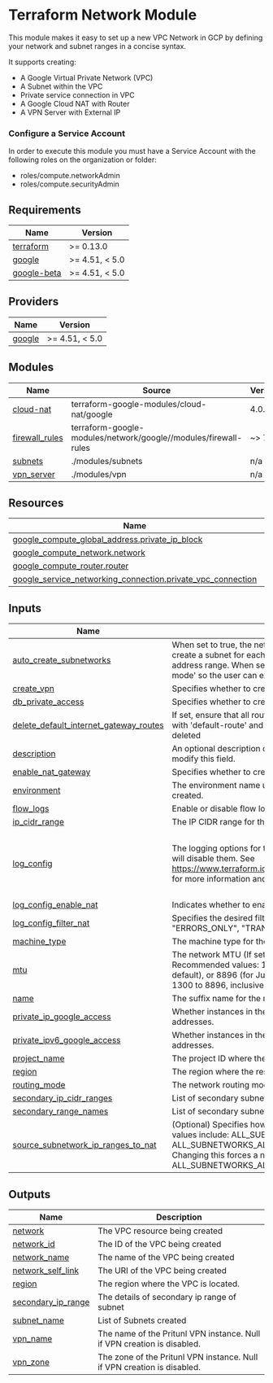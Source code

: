 # Terraform Network Module

This module makes it easy to set up a new VPC Network in GCP by defining your network and subnet ranges in a concise syntax.

It supports creating:

- A Google Virtual Private Network (VPC)
- A Subnet within the VPC
- Private service connection in VPC
- A Google Cloud NAT with Router
- A VPN Server with External IP

### Configure a Service Account
In order to execute this module you must have a Service Account with the following roles on the organization or folder:

- roles/compute.networkAdmin
- roles/compute.securityAdmin

<!-- BEGINNING OF PRE-COMMIT-TERRAFORM DOCS HOOK -->
## Requirements

| Name | Version |
|------|---------|
| <a name="requirement_terraform"></a> [terraform](#requirement\_terraform) | >= 0.13.0 |
| <a name="requirement_google"></a> [google](#requirement\_google) | >= 4.51, < 5.0 |
| <a name="requirement_google-beta"></a> [google-beta](#requirement\_google-beta) | >= 4.51, < 5.0 |

## Providers

| Name | Version |
|------|---------|
| <a name="provider_google"></a> [google](#provider\_google) | >= 4.51, < 5.0 |

## Modules

| Name | Source | Version |
|------|--------|---------|
| <a name="module_cloud-nat"></a> [cloud-nat](#module\_cloud-nat) | terraform-google-modules/cloud-nat/google | 4.0.0 |
| <a name="module_firewall_rules"></a> [firewall\_rules](#module\_firewall\_rules) | terraform-google-modules/network/google//modules/firewall-rules | ~> 7.0 |
| <a name="module_subnets"></a> [subnets](#module\_subnets) | ./modules/subnets | n/a |
| <a name="module_vpn_server"></a> [vpn\_server](#module\_vpn\_server) | ./modules/vpn | n/a |

## Resources

| Name | Type |
|------|------|
| [google_compute_global_address.private_ip_block](https://registry.terraform.io/providers/hashicorp/google/latest/docs/resources/compute_global_address) | resource |
| [google_compute_network.network](https://registry.terraform.io/providers/hashicorp/google/latest/docs/resources/compute_network) | resource |
| [google_compute_router.router](https://registry.terraform.io/providers/hashicorp/google/latest/docs/resources/compute_router) | resource |
| [google_service_networking_connection.private_vpc_connection](https://registry.terraform.io/providers/hashicorp/google/latest/docs/resources/service_networking_connection) | resource |

## Inputs

| Name | Description | Type | Default | Required |
|------|-------------|------|---------|:--------:|
| <a name="input_auto_create_subnetworks"></a> [auto\_create\_subnetworks](#input\_auto\_create\_subnetworks) | When set to true, the network is created in 'auto subnet mode' and it will create a subnet for each region automatically across the 10.128.0.0/9 address range. When set to false, the network is created in 'custom subnet mode' so the user can explicitly connect subnetwork resources. | `bool` | `false` | no |
| <a name="input_create_vpn"></a> [create\_vpn](#input\_create\_vpn) | Specifies whether to create a VPN server. | `bool` | `false` | no |
| <a name="input_db_private_access"></a> [db\_private\_access](#input\_db\_private\_access) | Specifies whether to create a private VPC connection for the database. | `bool` | `false` | no |
| <a name="input_delete_default_internet_gateway_routes"></a> [delete\_default\_internet\_gateway\_routes](#input\_delete\_default\_internet\_gateway\_routes) | If set, ensure that all routes within the network specified whose names begin with 'default-route' and with a next hop of 'default-internet-gateway' are deleted | `bool` | `false` | no |
| <a name="input_description"></a> [description](#input\_description) | An optional description of this resource. The resource must be recreated to modify this field. | `string` | `""` | no |
| <a name="input_enable_nat_gateway"></a> [enable\_nat\_gateway](#input\_enable\_nat\_gateway) | Specifies whether to create a NAT gateway. | `bool` | `false` | no |
| <a name="input_environment"></a> [environment](#input\_environment) | The environment name used for tagging and prefixing resource names being created. | `string` | `"dev"` | no |
| <a name="input_flow_logs"></a> [flow\_logs](#input\_flow\_logs) | Enable or disable flow logging for subnet. | `bool` | `false` | no |
| <a name="input_ip_cidr_range"></a> [ip\_cidr\_range](#input\_ip\_cidr\_range) | The IP CIDR range for the subnet. | `string` | n/a | yes |
| <a name="input_log_config"></a> [log\_config](#input\_log\_config) | The logging options for the subnetwork flow logs. Setting this value to `null` will disable them. See https://www.terraform.io/docs/providers/google/r/compute_subnetwork.html for more information and examples. | <pre>object({<br>    aggregation_interval = string<br>    flow_sampling        = number<br>    metadata             = string<br>  })</pre> | <pre>{<br>  "aggregation_interval": "INTERVAL_10_MIN",<br>  "flow_sampling": 0.5,<br>  "metadata": "INCLUDE_ALL_METADATA"<br>}</pre> | no |
| <a name="input_log_config_enable_nat"></a> [log\_config\_enable\_nat](#input\_log\_config\_enable\_nat) | Indicates whether to enable exporting of logs for NAT. | `bool` | `false` | no |
| <a name="input_log_config_filter_nat"></a> [log\_config\_filter\_nat](#input\_log\_config\_filter\_nat) | Specifies the desired filtering of logs on this NAT. Valid values are: "ERRORS\_ONLY", "TRANSLATIONS\_ONLY", "ALL". | `string` | `"ALL"` | no |
| <a name="input_machine_type"></a> [machine\_type](#input\_machine\_type) | The machine type for the VPN server. | `string` | `"e2-medium"` | no |
| <a name="input_mtu"></a> [mtu](#input\_mtu) | The network MTU (If set to 0, meaning MTU is unset - defaults to '1460'). Recommended values: 1460 (default for historic reasons), 1500 (Internet default), or 8896 (for Jumbo packets). Allowed are all values in the range 1300 to 8896, inclusively. | `number` | `0` | no |
| <a name="input_name"></a> [name](#input\_name) | The suffix name for the resources being created. | `string` | `"skaf"` | no |
| <a name="input_private_ip_google_access"></a> [private\_ip\_google\_access](#input\_private\_ip\_google\_access) | Whether instances in the subnet can access Google services using private IP addresses. | `bool` | n/a | yes |
| <a name="input_private_ipv6_google_access"></a> [private\_ipv6\_google\_access](#input\_private\_ipv6\_google\_access) | Whether instances in the subnet can access Google services using IPv6 addresses. | `bool` | n/a | yes |
| <a name="input_project_name"></a> [project\_name](#input\_project\_name) | The project ID where the resources will be deployed. | `string` | `"fresh-sanctuary-389006"` | no |
| <a name="input_region"></a> [region](#input\_region) | The region where the resources will be deployed. | `string` | `"asia-south1"` | no |
| <a name="input_routing_mode"></a> [routing\_mode](#input\_routing\_mode) | The network routing mode (default 'GLOBAL') | `string` | `"GLOBAL"` | no |
| <a name="input_secondary_ip_cidr_ranges"></a> [secondary\_ip\_cidr\_ranges](#input\_secondary\_ip\_cidr\_ranges) | List of secondary subnet IP CIDR ranges. | `list(string)` | `[]` | no |
| <a name="input_secondary_range_names"></a> [secondary\_range\_names](#input\_secondary\_range\_names) | List of secondary subnet range names. | `list(string)` | `[]` | no |
| <a name="input_source_subnetwork_ip_ranges_to_nat"></a> [source\_subnetwork\_ip\_ranges\_to\_nat](#input\_source\_subnetwork\_ip\_ranges\_to\_nat) | (Optional) Specifies how NAT should be configured per Subnetwork. Valid values include: ALL\_SUBNETWORKS\_ALL\_IP\_RANGES, ALL\_SUBNETWORKS\_ALL\_PRIMARY\_IP\_RANGES, LIST\_OF\_SUBNETWORKS. Changing this forces a new NAT to be created. Defaults to ALL\_SUBNETWORKS\_ALL\_IP\_RANGES. | `string` | `"ALL_SUBNETWORKS_ALL_IP_RANGES"` | no |

## Outputs

| Name | Description |
|------|-------------|
| <a name="output_network"></a> [network](#output\_network) | The VPC resource being created |
| <a name="output_network_id"></a> [network\_id](#output\_network\_id) | The ID of the VPC being created |
| <a name="output_network_name"></a> [network\_name](#output\_network\_name) | The name of the VPC being created |
| <a name="output_network_self_link"></a> [network\_self\_link](#output\_network\_self\_link) | The URI of the VPC being created |
| <a name="output_region"></a> [region](#output\_region) | The region where the VPC is located. |
| <a name="output_secondary_ip_range"></a> [secondary\_ip\_range](#output\_secondary\_ip\_range) | The details of secondary ip range of subnet |
| <a name="output_subnet_name"></a> [subnet\_name](#output\_subnet\_name) | List of Subnets created |
| <a name="output_vpn_name"></a> [vpn\_name](#output\_vpn\_name) | The name of the Pritunl VPN instance. Null if VPN creation is disabled. |
| <a name="output_vpn_zone"></a> [vpn\_zone](#output\_vpn\_zone) | The zone of the Pritunl VPN instance. Null if VPN creation is disabled. |
<!-- END OF PRE-COMMIT-TERRAFORM DOCS HOOK -->
